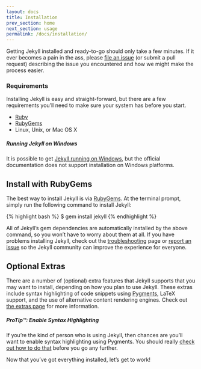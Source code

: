 ```yaml
---
layout: docs
title: Installation
prev_section: home
next_section: usage
permalink: /docs/installation/
---
```


Getting Jekyll installed and ready-to-go should only take a few minutes. If it
ever becomes a pain in the ass, please [file an
issue](https://github.com/mojombo/jekyll/issues/new) (or submit a pull request)
describing the issue you encountered and how we might make the process easier.

### Requirements

Installing Jekyll is easy and straight-forward, but there are a few requirements
you’ll need to make sure your system has before you start.

- [Ruby](http://www.ruby-lang.org/en/downloads/)
- [RubyGems](http://rubygems.org/pages/download)
- Linux, Unix, or Mac OS X

<div class="note info">
  <h5>Running Jekyll on Windows</h5>
  <p>
    It is possible to get
    <a href="http://www.madhur.co.in/blog/2011/09/01/runningjekyllwindows.html">
    Jekyll running on Windows</a>, but the official documentation does not
    support installation on Windows platforms.
  </p>
</div>

## Install with RubyGems

The best way to install Jekyll is via
[RubyGems](http://docs.rubygems.org/read/chapter/3). At the terminal prompt,
simply run the following command to install Jekyll:

{% highlight bash %}
$ gem install jekyll
{% endhighlight %}

All of Jekyll’s gem dependencies are automatically installed by the above
command, so you won’t have to worry about them at all. If you have problems
installing Jekyll, check out the [troubleshooting](../troubleshooting) page or
[report an issue](https://github.com/mojombo/jekyll/issues/new) so the Jekyll
community can improve the experience for everyone.

## Optional Extras

There are a number of (optional) extra features that Jekyll supports that you
may want to install, depending on how you plan to use Jekyll. These extras
include syntax highlighting of code snippets using
[Pygments](http://pygments.org/), LaTeX support, and the use of alternative
content rendering engines. Check out [the extras page](../extras) for more
information.

<div class="note">
  <h5>ProTip™: Enable Syntax Highlighting</h5>
  <p>
    If you’re the kind of person who is using Jekyll, then chances are you’ll
    want to enable syntax highlighting using Pygments. You should really
    <a href="../extras">check out how to do that</a> before you go any further.
  </p>
</div>

Now that you’ve got everything installed, let’s get to work!
